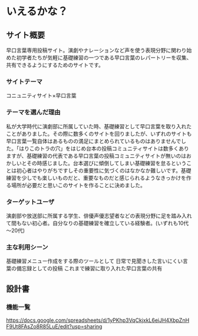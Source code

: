 # いえるかな？
## サイト概要
早口言葉専用投稿サイト。演劇やナレーションなど声を使う表現分野に関わり始めた初学者たちが気軽に基礎練習の一つである早口言葉のレパートリーを収集、共有できるようにするためのサイトです。

### サイトテーマ
コニュニティサイト×早口言葉

### テーマを選んだ理由
私が大学時代に演劇部に所属していた時、基礎練習として早口言葉を取り入れたことがありました。その際に数多くのサイトを回りましたが、いずれのサイトも早口言葉一覧自体はあるものの満足にまとめられているものはありませんでした。「はりこのトラの穴」をはじめ台本の投稿コミュニティサイトは数多くありますが、基礎練習の代表である早口言葉の投稿コミュニティサイトが無いのはおかしいとその時感じました。台本選びに傾倒してしまい基礎練習を怠るということは初心者はやりがちですしその重要性に気づくのはなかなか難しいです。基礎練習を少しでも楽しいものだと、重要なものだと感じられるようなきっかけを作る場所が必要だと思いこのサイトを作ることに決めました。

### ターゲットユーザ
演劇部や放送部に所属する学生、俳優声優志望者などの表現分野に足を踏み入れて間もない初心者。自分なりの基礎練習を確立している経験者。(いずれも10代～20代)



### 主な利用シーン
基礎練習メニュー作成をする際のツールとして
日常で見聞きした言いにくい言葉の備忘録としての投稿
これまで練習に取り入れた早口言葉の共有

## 設計書

### 機能一覧
https://docs.google.com/spreadsheets/d/1yPKhp3VqCkjxkL6eiJH4XbpZnHF9Ut8FAsZo8R85LuE/edit?usp=sharing



